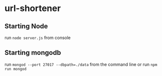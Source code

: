 # url-shortener

## Starting Node
run `node server.js` from console

## Starting mongodb
run `mongod --port 27017 --dbpath=./data` from the command line 
or run `npm run mongod`


